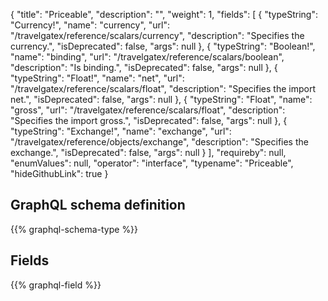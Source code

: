 {
  "title": "Priceable",
  "description": "",
  "weight": 1,
  "fields": [
    {
      "typeString": "Currency!",
      "name": "currency",
      "url": "/travelgatex/reference/scalars/currency",
      "description": "Specifies the currency.",
      "isDeprecated": false,
      "args": null
    },
    {
      "typeString": "Boolean!",
      "name": "binding",
      "url": "/travelgatex/reference/scalars/boolean",
      "description": "Is binding.",
      "isDeprecated": false,
      "args": null
    },
    {
      "typeString": "Float!",
      "name": "net",
      "url": "/travelgatex/reference/scalars/float",
      "description": "Specifies the import net.",
      "isDeprecated": false,
      "args": null
    },
    {
      "typeString": "Float",
      "name": "gross",
      "url": "/travelgatex/reference/scalars/float",
      "description": "Specifies the import gross.",
      "isDeprecated": false,
      "args": null
    },
    {
      "typeString": "Exchange!",
      "name": "exchange",
      "url": "/travelgatex/reference/objects/exchange",
      "description": "Specifies the exchange.",
      "isDeprecated": false,
      "args": null
    }
  ],
  "requireby": null,
  "enumValues": null,
  "operator": "interface",
  "typename": "Priceable",
  "hideGithubLink": true
}
## GraphQL schema definition

{{% graphql-schema-type %}}

## Fields

{{% graphql-field %}}

